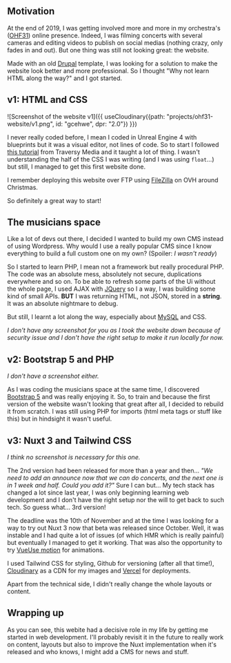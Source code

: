 ## Motivation

At the end of 2019, I was getting involved more and more in my orchestra's ([OHF31](/projects/ohf31-website)) online presence. Indeed, I was filming concerts with several cameras and editing videos to publish on social medias (nothing crazy, only fades in and out). But one thing was still not looking great: the website.

Made with an old [Drupal](https://www.drupal.org/) template, I was looking for a solution to make the website look better and more professional. So I thought "Why not learn HTML along the way?" and I got started.

## v1: HTML and CSS

![Screenshot of the website v1]({{ useCloudinary({path: "projects/ohf31-website/v1.png", id: "gcehwe", dpr: "2.0"}) }})

I never really coded before, I mean I coded in Unreal Engine 4 with blueprints but it was a visual editor, not lines of code. So to start I followed [this tutorial](https://www.youtube.com/watch?v=UB1O30fR-EE) from Traversy Media and it taught a lot of thing. I wasn't understanding the half of the CSS I was writing (and I was using `float`...) but still, I managed to get this first website done.

I remember deploying this website over FTP using [FileZilla](https://filezilla-project.org/) on OVH around Christmas.

So definitely a great way to start!

## The musicians space

Like a lot of devs out there, I decided I wanted to build my own CMS instead of using Wordpress. Why would I use a really popular CMS since I know everything to build a full custom one on my own? (Spoiler: _I wasn't ready_)

So I started to learn PHP, I mean not a framework but really procedural PHP. The code was an absolute mess, absolutely not secure, duplications everywhere and so on. To be able to refresh some parts of the Ui without the whole page, I used AJAX with [JQuery](https://jquery.com/) so I a way, I was building some kind of small APIs. **BUT** I was returning HTML, not JSON, stored in a **string**. It was an absolute nightmare to debug.

But still, I learnt a lot along the way, especially about [MySQL](https://www.mysql.com/) and CSS.

_I don't have any screenshot for you as I took the website down because of security issue and I don't have the right setup to make it run locally for now._

## v2: Bootstrap 5 and PHP

_I don't have a screenshot either._

As I was coding the musicians space at the same time, I discovered [Bootstrap 5](https://getbootstrap.com/) and was really enjoying it. So, to train and because the first version of the website wasn't looking that great after all, I decided to rebuild it from scratch. I was still using PHP for imports (html meta tags or stuff like this) but in hindsight it wasn't useful.

## v3: Nuxt 3 and Tailwind CSS

_I think no screenshot is necessary for this one._

The 2nd version had been released for more than a year and then... _"We need to add an announce now that we can do concerts, and the next one is in 1 week and half. Could you add it?"_ Sure I can but... My tech stack has changed a lot since last year, I was only beginning learning web development and I don't have the right setup nor the will to get back to such tech. So guess what... 3rd version!

The deadline was the 10th of November and at the time I was looking for a way to try out Nuxt 3 now that beta was released since October. Well, it was instable and I had quite a lot of issues (of which HMR which is really painful) but eventually I managed to get it working. That was also the opportunity to try [VueUse motion](https://motion.vueuse.org/) for animations.

I used Tailwind CSS for styling, Github for versioning (after all that time!), [Cloudinary](https://cloudinary.com/) as a CDN for my images and [Vercel](https://vercel.com) for deployments.

Apart from the technical side, I didn't really change the whole layouts or content.

## Wrapping up

As you can see, this webite had a decisive role in my life by getting me started in web development. I'll probably revisit it in the future to really work on content, layouts but also to improve the Nuxt implementation when it's released and who knows, I might add a CMS for news and stuff.
